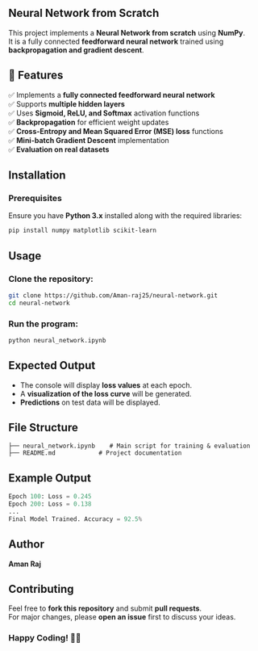 ## **Neural Network from Scratch**  

This project implements a **Neural Network from scratch** using **NumPy**.  
It is a fully connected **feedforward neural network** trained using **backpropagation and gradient descent**.


## **📌 Features**  

✅ Implements a **fully connected feedforward neural network**  
✅ Supports **multiple hidden layers**  
✅ Uses **Sigmoid, ReLU, and Softmax** activation functions  
✅ **Backpropagation** for efficient weight updates  
✅ **Cross-Entropy and Mean Squared Error (MSE) loss** functions  
✅ **Mini-batch Gradient Descent** implementation  
✅ **Evaluation on real datasets**  


## **Installation**  

### **Prerequisites**  
Ensure you have **Python 3.x** installed along with the required libraries:  

```bash
pip install numpy matplotlib scikit-learn
```


## **Usage**  

### **Clone the repository:**  
```bash
git clone https://github.com/Aman-raj25/neural-network.git
cd neural-network
```

### **Run the program:**  
```bash
python neural_network.ipynb
```


## **Expected Output**  

- The console will display **loss values** at each epoch.  
- A **visualization of the loss curve** will be generated.  
- **Predictions** on test data will be displayed.  


## **File Structure**  
```
├── neural_network.ipynb    # Main script for training & evaluation
├── README.md            # Project documentation
```


## **Example Output**  
```python
Epoch 100: Loss = 0.245
Epoch 200: Loss = 0.138
...
Final Model Trained. Accuracy = 92.5%
```


## **Author**  
**Aman Raj**  


## **Contributing**  
Feel free to **fork this repository** and submit **pull requests**.  
For major changes, please **open an issue** first to discuss your ideas.  


### **Happy Coding! 🚀🔥**

